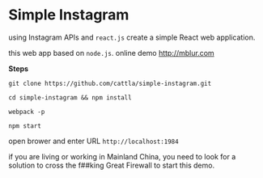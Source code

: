 # Simple Instagram

using Instagram APIs and `react.js` create a simple React web application.

this web app based on `node.js`. online demo http://mblur.com

**Steps**

```
git clone https://github.com/cattla/simple-instagram.git

cd simple-instagram && npm install

webpack -p

npm start

```



open brower and enter URL `http://localhost:1984`

if you are living or working in Mainland China, you need to look for a solution to cross the f##king Great Firewall to start this demo.
